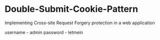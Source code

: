 # Double-Submit-Cookie-Pattern
Implementing Cross-site Request Forgery protection in a web application

username - admin
password - letmein
